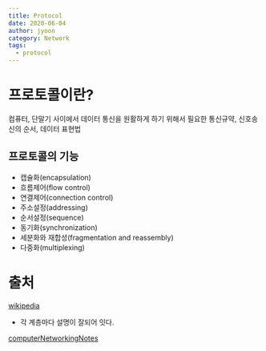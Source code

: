 ```yaml
---
title: Protocol
date: 2020-06-04
author: jyoon
category: Network
tags:
  - protocol
---
```


# 프로토콜이란?

컴퓨터, 단말기 사이에서 데이터 통신을 원활하게 하기 위해서 필요한 통신규약, 신호송신의 순서, 데이터 표현법

## 프로토콜의 기능

- 캡슐화(encapsulation)
- 흐름제어(flow control)
- 연결제어(connection control)
- 주소설정(addressing)
- 순서설정(sequence)
- 동기화(synchronization)
- 세분화와 재합성(fragmentation and reassembly)
- 다중화(multiplexing)

# 출처

[wikipedia]([https://ko.wikipedia.org/wiki/OSI_모형](https://ko.wikipedia.org/wiki/OSI_%EB%AA%A8%ED%98%95))

- 각 계층마다 설명이 잘되어 잇다.

[computerNetworkingNotes]([https://www.computernetworkingnotes.com/ccna-study-guide/osi-model-advantages-and-basic-purpose-explained.html](https://www.computernetworkingnotes.com/ccna-study-guide/osi-model-advantages-and-basic-purpose-explained.html))